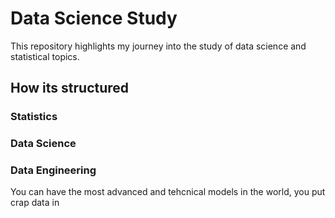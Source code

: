 # Data Science Study

This repository highlights my journey into the study of data science and statistical topics.

## How its structured

### Statistics

### Data Science

### Data Engineering
You can have the most advanced and tehcnical models in the world, you put crap data in